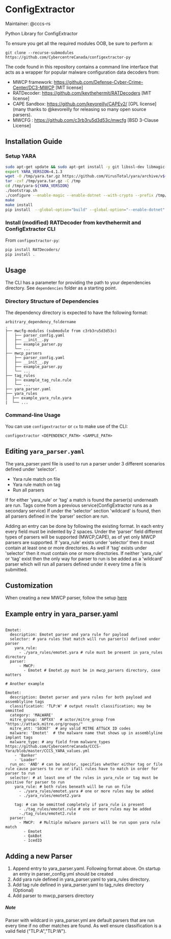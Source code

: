 # ConfigExtractor
Maintainer: @cccs-rs

Python Library for ConfigExtractor

To ensure you get all the required modules OOB, be sure to perform a:

`git clone --recurse-submodules https://github.com/CybercentreCanada/configextractor-py`

The code found in this repository contains a command line interface that acts as
a wrapper for popular malware configuration data decoders from:
* MWCP framework: https://github.com/Defense-Cyber-Crime-Center/DC3-MWCP [MIT license]
* RATDecoder: https://github.com/kevthehermit/RATDecoders [MIT license]
* CAPE Sandbox: https://github.com/kevoreilly/CAPEv2/ [GPL license] (many thanks to @kevoreilly for releasing so many open source parsers).
* MWCFG : https://github.com/c3rb3ru5d3d53c/mwcfg [BSD 3-Clause License]

## Installation Guide
### Setup YARA
```bash
sudo apt-get update && sudo apt-get install -y git libssl-dev libmagic-dev automake libtool make gcc wget libjansson-dev pkg-config
export YARA_VERSION=4.1.3
wget -O /tmp/yara.tar.gz https://github.com/VirusTotal/yara/archive/v${YARA_VERSION}.tar.gz
tar -zxf /tmp/yara.tar.gz -C /tmp
cd /tmp/yara-${YARA_VERSION}
./bootstrap.sh
./configure --enable-magic --enable-dotnet --with-crypto --prefix /tmp/yara_install
make
make install
pip install  --global-option="build" --global-option="--enable-dotnet" --global-option="--enable-magic" yara-python==$YARA_VERSION
```

### Install (modified) RATDecoder from kevthehermit and ConfigExtractor CLI
From `configextractor-py`:
```bash
pip install RATDecoders/
pip install .
```

## Usage
The CLI has a parameter for providing the path to your dependencies directory. See `dependencies` folder as a starting point.

### Directory Structure of Dependencies
The dependency directory is expected to have the following format:
```text
arbitrary_dependency_foldername
.
├── mwcfg-modules (submodule from c3rb3ru5d3d53c)
│   ├── parser_config.yaml
│   ├── __init__.py
│   ├── example_parser.py
│   └── ...
├── mwcp_parsers
│   ├── parser_config.yaml
│   ├── __init__.py
│   ├── example_parser.py
│   └── ...
├── tag_rules
│   ├── example_tag_rule.rule
│   └── ...
├── yara_parser.yaml
├── yara_rules
│  ├── example_yara_rule.yara
|  └── ...
```

### Command-line Usage
You can use `configextractor` or `cx` to make use of the CLI:
```
configextractor <DEPENDENCY_PATH> <SAMPLE_PATH>
```



## Editing `yara_parser.yaml`
 The yara_parser.yaml file is used to run a parser under 3 different scenarios defined under 'selector'.
 * Yara rule match on file
 * Yara rule match on tag
 * Run all parsers

 If for either 'yara_rule' or 'tag' a match is found the parser(s) underneath are run.
 Tags come from a previous service(ConfigExtractor runs as a secondary service)
 If under the 'selector' section 'wildcard' is found, then all parsers defined in the 'parser' section are run.

 Adding an entry can be done by following the existing format. In each entry every field must be
 indented by 2 spaces. Under the 'parser' field different types of parsers will be supported
 (MWCP,CAPE), as of yet only MWCP parsers are supported.
 If 'yara_rule' exists under 'selector' then it must contain at least one or more directories.
 As well if 'tag' exists under 'selector' then it must contain one or more directories.
 If neither 'yara_rule' or 'tag' exist then the only way for parser to run is be added as a 'wildcard'
 parser which will run all parsers defined under it every time a file is submitted.

## Customization
When creating a new MWCP parser, follow the setup [here](https://github.com/Defense-Cyber-Crime-Center/DC3-MWCP/blob/master/docs/ParserDevelopment.md)

## Example entry in yara_parser.yaml
```text

Emotet:
  description: Emotet parser and yara rule for payload
  selector: # yara rules that match will run parser(s) defined under parser
    yara_rule:
      - ./yara_rules/emotet.yara # rule must be present in yara_rules directory
  parser:
      - MWCP:
        - Emotet # Emotet.py must be in mwcp_parsers directory, case matters

# Another example

Emotet:
  description: Emotet parser and yara rules for both payload and assemblyline tags
  classification: 'TLP:W' # output result classification; may be ommitted
  category: 'MALWARE'
  mitre_group: 'APTXX'  # actor/mitre_group from "https://attack.mitre.org/groups/"
  mitre_att: 'S0367'  # any valid MITRE ATT&CK ID codes
  malware: 'Emotet'  # the malware name that shows up in assemblyline implant tags
  malware_type: # any field from malware_types https://github.com/CybercentreCanada/CCCS-Yara/blob/master/CCCS_YARA_values.yml
    - 'Banker'
    - 'Loader'
  run_on: 'AND' # can be and/or, specifies whether either tag or file rule cause parsers to run or ifall rules have to match in order for parser to run
  selector: # at least one of the rules in yara_rule or tag must be positive for parser to run
    yara_rule: # both rules beneath will be run on file
      - ./yara_rules/emotet.yara # one or more rules may be added
      - ./yara_rules/emotet2.yara

    tag: # can be ommitted completely if yara_rule is present
      - ./tag_rules/emotet.rule # one or more rules may be added
      -./tag_rules/emotet2.rule
  parser:
      - MWCP:  # Multiple malware parsers will be run upon yara rule match
        - Emotet
        - QakBot
        - IcedID
```

## Adding a new Parser
1. Append entry to yara\_parser.yaml. Following format above. On startup an entry in parser\_config.yml should be created
2. Add yara rule defined in yara\_parser.yaml to yara\_rules directory.
3. Add tag rule defined in yara\_parser.yaml to tag\_rules directory (Optional)
4. Add parser to mwcp\_parsers directory


##### Note
Parser with wildcard in yara_parser.yml are default parsers that are run every time if no other matches are found. As well ensure classification is a valid field ("TLP:A","TLP:W").
